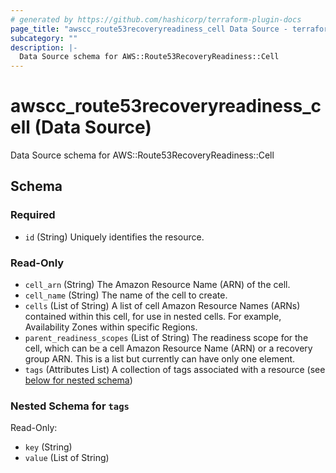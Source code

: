 ```yaml
---
# generated by https://github.com/hashicorp/terraform-plugin-docs
page_title: "awscc_route53recoveryreadiness_cell Data Source - terraform-provider-awscc"
subcategory: ""
description: |-
  Data Source schema for AWS::Route53RecoveryReadiness::Cell
---
```


# awscc_route53recoveryreadiness_cell (Data Source)

Data Source schema for AWS::Route53RecoveryReadiness::Cell



<!-- schema generated by tfplugindocs -->
## Schema

### Required

- `id` (String) Uniquely identifies the resource.

### Read-Only

- `cell_arn` (String) The Amazon Resource Name (ARN) of the cell.
- `cell_name` (String) The name of the cell to create.
- `cells` (List of String) A list of cell Amazon Resource Names (ARNs) contained within this cell, for use in nested cells. For example, Availability Zones within specific Regions.
- `parent_readiness_scopes` (List of String) The readiness scope for the cell, which can be a cell Amazon Resource Name (ARN) or a recovery group ARN. This is a list but currently can have only one element.
- `tags` (Attributes List) A collection of tags associated with a resource (see [below for nested schema](#nestedatt--tags))

<a id="nestedatt--tags"></a>
### Nested Schema for `tags`

Read-Only:

- `key` (String)
- `value` (List of String)


